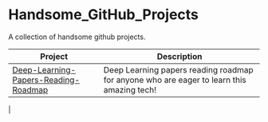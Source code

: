 # Handsome_GitHub_Projects
A collection of handsome github projects.

| Project | Description |
| - | - |
| [Deep-Learning-Papers-Reading-Roadmap](https://github.com/songrotek/Deep-Learning-Papers-Reading-Roadmap) | Deep Learning papers reading roadmap for anyone who are eager to learn this amazing tech! |
|
